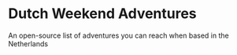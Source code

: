# Dutch Weekend Adventures
An open-source list of adventures you can reach when based in the Netherlands
